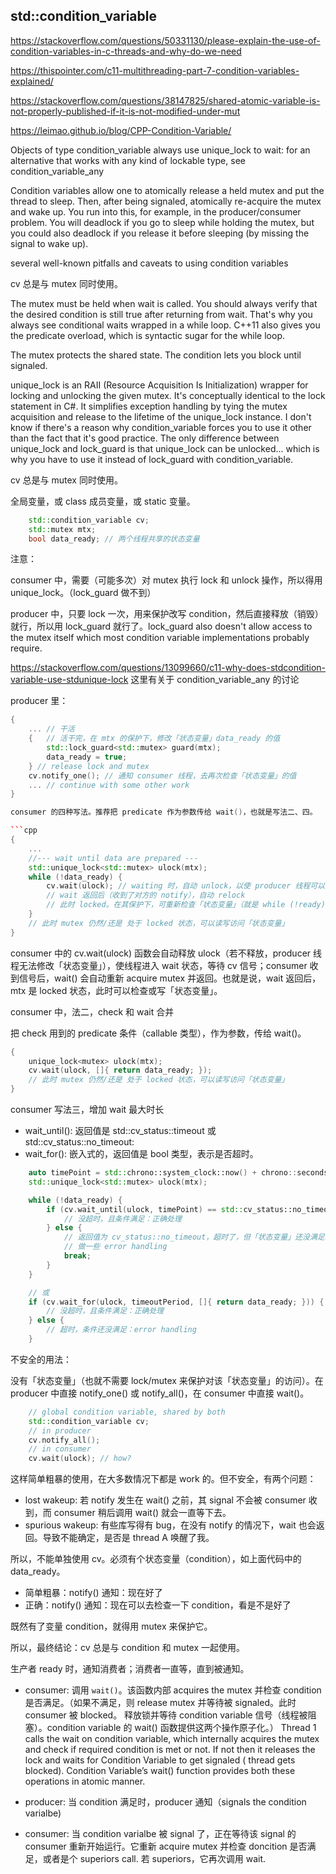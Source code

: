 ## std::condition_variable

https://stackoverflow.com/questions/50331130/please-explain-the-use-of-condition-variables-in-c-threads-and-why-do-we-need

https://thispointer.com/c11-multithreading-part-7-condition-variables-explained/

https://stackoverflow.com/questions/38147825/shared-atomic-variable-is-not-properly-published-if-it-is-not-modified-under-mut


https://leimao.github.io/blog/CPP-Condition-Variable/



Objects of type condition_variable always use unique_lock<mutex> to wait: for an alternative that works with any kind of lockable type, see condition_variable_any



Condition variables allow one to atomically release a held mutex and put the thread to sleep. Then, after being signaled, atomically re-acquire the mutex and wake up. You run into this, for example, in the producer/consumer problem. You will deadlock if you go to sleep while holding the mutex, but you could also deadlock if you release it before sleeping (by missing the signal to wake up).

several well-known pitfalls and caveats to using condition variables

cv 总是与 mutex 同时使用。

The mutex must be held when wait is called. You should always verify that the desired condition is still true after returning from wait. That's why you always see conditional waits wrapped in a while loop. C++11 also gives you the predicate overload, which is syntactic sugar for the while loop.

The mutex protects the shared state. The condition lets you block until signaled.

unique_lock is an RAII (Resource Acquisition Is Initialization) wrapper for locking and unlocking the given mutex. It's conceptually identical to the lock statement in C#. It simplifies exception handling by tying the mutex acquisition and release to the lifetime of the unique_lock instance. I don't know if there's a reason why condition_variable forces you to use it other than the fact that it's good practice. The only difference between unique_lock and lock_guard is that unique_lock can be unlocked... which is why you have to use it instead of lock_guard with condition_variable.


cv 总是与 mutex 同时使用。


全局变量，或 class 成员变量，或 static 变量。
```cpp
    std::condition_variable cv;
    std::mutex mtx;
    bool data_ready; // 两个线程共享的状态变量
```

注意：

consumer 中，需要（可能多次）对 mutex 执行 lock 和 unlock 操作，所以得用 unique_lock。（lock_guard 做不到）

producer 中，只要 lock 一次，用来保护改写 condition，然后直接释放（销毁）就行，所以用 lock_guard 就行了。lock_guard also doesn't allow access to the mutex itself which most condition variable implementations probably require.

https://stackoverflow.com/questions/13099660/c11-why-does-stdcondition-variable-use-stdunique-lock 这里有关于 condition_variable_any 的讨论

producer 里：

```cpp
{
    ... // 干活
    {   // 活干完，在 mtx 的保护下，修改「状态变量」data_ready 的值
        std::lock_guard<std::mutex> guard(mtx);
        data_ready = true;
    } // release lock and mutex
    cv.notify_one(); // 通知 consumer 线程，去再次检查「状态变量」的值
    ... // continue with some other work
}

consumer 的四种写法。推荐把 predicate 作为参数传给 wait()，也就是写法二、四。

```cpp
{
    ...
    //--- wait until data are prepared ---
    std::unique_lock<std::mutex> ulock(mtx);
    while (!data_ready) {
        cv.wait(ulock); // waiting 时，自动 unlock，以使 producer 线程可以修改「状态变量」
        // wait 返回后（收到了对方的 notify），自动 relock
        // 此时 locked。在其保护下，可重新检查「状态变量」（就是 while (!ready) 这句）
    }
    // 此时 mutex 仍然/还是 处于 locked 状态，可以读写访问「状态变量」
}
```

consumer 中的 cv.wait(ulock) 函数会自动释放 ulock（若不释放，producer 线程无法修改「状态变量」），使线程进入 wait 状态，等待 cv 信号；consumer 收到信号后，wait() 会自动重新 acquire mutex 并返回。也就是说，wait 返回后，mtx 是 locked 状态，此时可以检查或写「状态变量」。

consumer 中，法二，check 和 wait 合并

把 check 用到的 predicate 条件（callable 类型），作为参数，传给 wait()。

```cpp
{
    unique_lock<mutex> ulock(mtx);
    cv.wait(ulock, []{ return data_ready; });
    // 此时 mutex 仍然/还是 处于 locked 状态，可以读写访问「状态变量」
}
```

consumer 写法三，增加 wait 最大时长

- wait_until(): 返回值是 std::cv_status::timeout 或 std::cv_status::no_timeout:
- wait_for(): 嵌入式的，返回值是 bool 类型，表示是否超时。

```cpp
    auto timePoint = std::chrono::system_clock::now() + chrono::seconds(5); // 最多等 5 秒钟
    std::unique_lock<std::mutex> ulock(mtx);

    while (!data_ready) {
        if (cv.wait_until(ulock, timePoint) == std::cv_status::no_timeout) {
            // 没超时，且条件满足：正确处理
        } else {
            // 返回值为 cv_status::no_timeout，超时了，但「状态变量」还没满足。
            // 做一些 error handling
            break;
        }
    }

    // 或
    if (cv.wait_for(ulock, timeoutPeriod, []{ return data_ready; })) {
        // 没超时，且条件满足：正确处理
    } else {
        // 超时，条件还没满足：error handling
    }
```

不安全的用法：

没有「状态变量」（也就不需要 lock/mutex 来保护对该「状态变量」的访问）。在 producer 中直接 notify_one() 或 notify_all()，在 consumer 中直接 wait()。
```cpp
    // global condition variable, shared by both
    std::condition_variable cv;
    // in producer
    cv.notify_all();
    // in consumer
    cv.wait(ulock); // how?
```

这样简单粗暴的使用，在大多数情况下都是 work 的。但不安全，有两个问题：
- lost wakeup: 若 notify 发生在 wait() 之前，其 signal 不会被 consumer 收到，而 consumer 稍后调用 wait() 就会一直等下去。
- spurious wakeup: 有些库写得有 bug，在没有 notify 的情况下，wait 也会返回。导致不能确定，是否是 thread A 唤醒了我。

所以，不能单独使用 cv。必须有个状态变量（condition），如上面代码中的 data_ready。
- 简单粗暴：notify() 通知：现在好了
- 正确：notify() 通知：现在可以去检查一下 condition，看是不是好了

既然有了变量 condition，就得用 mutex 来保护它。

所以，最终结论：cv 总是与 condition 和 mutex 一起使用。




生产者 ready 时，通知消费者；消费者一直等，直到被通知。

- consumer: 调用 `wait()`。该函数内部 acquires the mutex 并检查 condition 是否满足。（如果不满足，则 release mutex 并等待被 signaled。此时 consumer 被 blocked。
释放锁并等待 condition variable 信号（线程被阻塞）。condition variable 的 wait() 函数提供这两个操作原子化。）
Thread 1 calls the wait on condition variable, which internally acquires the mutex and check if required condition is met or not.
If not then it releases the lock and waits for Condition Variable to get signaled ( thread gets blocked). Condition Variable’s wait() function provides both these operations in atomic manner.

- producer: 当 condition 满足时，producer 通知（signals the condition varialbe)

- consumer: 当 condition varialbe 被 signal 了，正在等待该 signal 的 consumer 重新开始运行。它重新 acquire mutex 并检查 doncition 是否满足，或者是个 superiors call. 若 superiors，它再次调用 wait.
